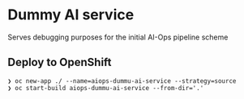 # Dummy AI service

Serves debugging purposes for the initial AI-Ops pipeline scheme

## Deploy to OpenShift
```
❯ oc new-app ./ --name=aiops-dummu-ai-service --strategy=source
❯ oc start-build aiops-dummu-ai-service --from-dir='.'
```
